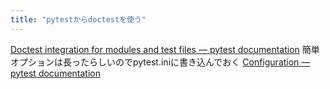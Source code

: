 ```yaml
---
title: "pytestからdoctestを使う"
---
```


[Doctest integration for modules and test files — pytest documentation](http://doc.pytest.org/en/latest/doctest.html)
簡単
オプションは長ったらしいのでpytest.iniに書き込んでおく
[Configuration — pytest documentation](http://doc.pytest.org/en/latest/customize.html)

